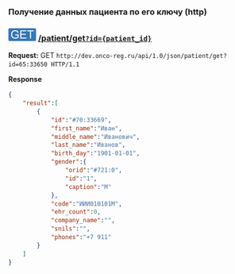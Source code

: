 ### Получение данных пациента по его ключу (http)

### ![GET](../../../../img/get.png) [/patient/get`?id={patient_id}`](../index.md)

**Request:** GET `http://dev.onco-reg.ru/api/1.0/json/patient/get?id=65:33650 HTTP/1.1`

**Response**
```json
{
    "result":[
        {
            "id":"#70:33669",
            "first_name":"Иван",
            "middle_name":"Иванович",
            "last_name":"Иванов",
            "birth_day":"1901-01-01",
            "gender":{
                "orid":"#721:0",
                "id":"1",
                "caption":"М"
            },
            "code":"ИИИ010101М",
            "ehr_count":0,
            "company_name":"",
            "snils":"",
            "phones":"+7 911"
        }
    ]
}
```
